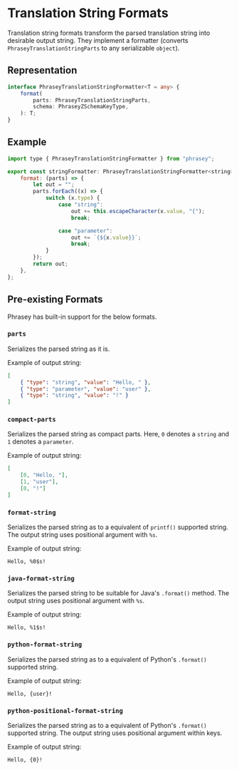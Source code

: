 # Translation String Formats

Translation string formats transform the parsed translation string into desirable output string.
They implement a formatter (converts `PhraseyTranslationStringParts` to any serializable `object`).

## Representation

```ts
interface PhraseyTranslationStringFormatter<T = any> {
    format(
        parts: PhraseyTranslationStringParts,
        schema: PhraseyZSchemaKeyType,
    ): T;
}
```

## Example

```js
import type { PhraseyTranslationStringFormatter } from "phrasey";

export const stringFormatter: PhraseyTranslationStringFormatter<string> = {
    format: (parts) => {
        let out = "";
        parts.forEach((x) => {
            switch (x.type) {
                case "string":
                    out += this.escapeCharacter(x.value, "{");
                    break;

                case "parameter":
                    out += `{${x.value}}`;
                    break;
            }
        });
        return out;
    },
};
```

## Pre-existing Formats

Phrasey has built-in support for the below formats.

### `parts`

Serializes the parsed string as it is.

Example of output string:

```json
[
    { "type": "string", "value": "Hello, " },
    { "type": "parameter", "value": "user" },
    { "type": "string", "value": "!" }
]
```

### `compact-parts`

Serializes the parsed string as compact parts.
Here, `0` denotes a `string` and `1` denotes a `parameter`.

Example of output string:

```json
[
    [0, "Hello, "],
    [1, "user"],
    [0, "!"]
]
```

### `format-string`

Serializes the parsed string as to a equivalent of `printf()` supported string.
The output string uses positional argument with `%s`.

Example of output string:

```
Hello, %0$s!
```

### `java-format-string`

Serializes the parsed string to be suitable for Java's `.format()` method.
The output string uses positional argument with `%s`.

Example of output string:

```
Hello, %1$s!
```

### `python-format-string`

Serializes the parsed string as to a equivalent of Python's `.format()` supported string.

Example of output string:

```
Hello, {user}!
```

### `python-positional-format-string`

Serializes the parsed string as to a equivalent of Python's `.format()` supported string.
The output string uses positional argument within keys.

Example of output string:

```
Hello, {0}!
```

